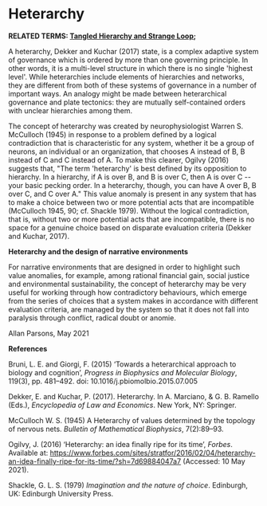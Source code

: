 # Heterarchy

**RELATED TERMS: [Tangled Hierarchy and Strange Loop](https://github.com/narrative-environments/CourseCompendium/blob/main/Tangled-Hierarchy.md);**

A heterarchy, Dekker and Kuchar (2017) state, is a complex adaptive system of governance which is ordered by more than one governing principle. In other words, it is a multi-level structure in which there is no single 'highest level'. While heterarchies include elements of hierarchies and networks, they are different from both of these systems of governance in a number of important ways. An analogy might be made between heterarchical governance and plate tectonics: they are mutually self-contained orders with unclear hierarchies among them.

The concept of heterarchy was created by neurophysiologist Warren S. McCulloch (1945) in response to a problem defined by a logical contradiction that is characteristic for any system, whether it be a group of neurons, an individual or an organization, that chooses A instead of B, B instead of C and C instead of A. To make this clearer, Ogilvy (2016) suggests that, "The term 'heterarchy' is best defined by its opposition to hierarchy. In a hierarchy, if A is over B, and B is over C, then A is over C -- your basic pecking order. In a heterarchy, though, you can have A over B, B over C, and C over A." This value anomaly is present in any system that has to make a choice between two or more potential acts that are incompatible (McCulloch 1945, 90; cf. Shackle 1979). Without the logical contradiction, that is, without two or more potential acts that are incompatible, there is no space for a genuine choice based on disparate evaluation criteria (Dekker and Kuchar, 2017).

**Heterarchy and the design of narrative environments**

For narrative environments that are designed in order to highlight such value anomalies, for example, among rational financial gain, social justice and environmental sustainability, the concept of heterarchy may be very useful for working through how contradictory behaviours, which emerge from the series of choices that a system makes in accordance with different evaluation criteria, are managed by the system so that it does not fall into paralysis through conflict, radical doubt or anomie.

Allan Parsons, May 2021

**References**

Bruni, L. E. and Giorgi, F. (2015) ‘Towards a heterarchical approach to biology and cognition’, _Progress in Biophysics and Molecular Biology_, 119(3), pp. 481–492. doi: 10.1016/j.pbiomolbio.2015.07.005

Dekker, E. and Kuchar, P. (2017). Heterarchy. In A. Marciano, & G. B. Ramello (Eds.), _Encyclopedia of Law and Economics_. New York, NY: Springer. 

McCulloch W. S. (1945) A Heterarchy of values determined by the topology of nervous nets. _Bulletin of Mathematical Biophysics_, 7(2):89–93.

Ogilvy, J. (2016) ‘Heterarchy: an idea finally ripe for its time’, _Forbes_. Available at: https://www.forbes.com/sites/stratfor/2016/02/04/heterarchy-an-idea-finally-ripe-for-its-time/?sh=7d69884047a7 (Accessed: 10 May 2021).

Shackle, G. L. S. (1979) _Imagination and the nature of choice_. Edinburgh, UK: Edinburgh University Press.
